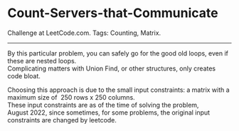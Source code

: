# Count-Servers-that-Communicate
Challenge at LeetCode.com. Tags: Counting, Matrix.

---------------------------------------------------------------------------------------------------------------------------------------------------------------------------------
By this particular problem, you can safely go for the good old loops, even if these are nested loops.<br/>
Complicating matters with Union Find, or other structures, only creates code bloat.

Choosing this approach is due to the small input constraints: a matrix with a maximum size of  250 rows x 250 columns.<br/>
These input constraints are as of the time of solving the problem, August 2022, since sometimes, for some problems, the original input constraints are changed by leetcode.
